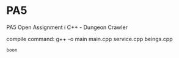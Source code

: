 # PA5
PA5 Open Assignment í C++ - Dungeon Crawler


compile command:
    g++ -o main main.cpp service.cpp beings.cpp


    boon

